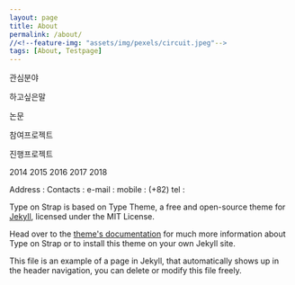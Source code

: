 ```yaml
---
layout: page
title: About
permalink: /about/
//<!--feature-img: "assets/img/pexels/circuit.jpeg"-->
tags: [About, Testpage]
---
```



관심분야

하고싶은말

논문

참여프로젝트

진행프로젝트

2014 2015 2016 2017 2018

 
Address :
Contacts : 
e-mail : 
mobile : (+82)
tel : 

Type on  Strap is based on Type Theme, a free and open-source theme for [Jekyll](http://jekyllrb.com/), licensed under the MIT License.

Head over to the [theme's documentation](https://github.io/sylhare/Type-on-Strap) for much more information about Type on Strap or to install this theme on your own Jekyll site.

This file is an example of a page in Jekyll, that automatically shows up in the header navigation, you can delete or modify this file freely.
 
